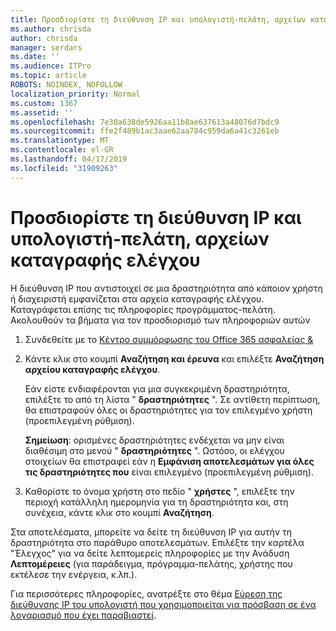 ```yaml
---
title: Προσδιορίστε τη διεύθυνση IP και υπολογιστή-πελάτη, αρχείων καταγραφής ελέγχου
ms.author: chrisda
author: chrisda
manager: serdars
ms.date: ''
ms.audience: ITPro
ms.topic: article
ROBOTS: NOINDEX, NOFOLLOW
localization_priority: Normal
ms.custom: 1367
ms.assetid: ''
ms.openlocfilehash: 7e30a638de5926aa11b8ae637613a48076d7bdc9
ms.sourcegitcommit: ffe2f489b1ac3aae62aa784c959da6a41c3261eb
ms.translationtype: MT
ms.contentlocale: el-GR
ms.lasthandoff: 04/17/2019
ms.locfileid: "31909263"
---
```

# <a name="identify-ip-address-and-client-in-audit-logs"></a>Προσδιορίστε τη διεύθυνση IP και υπολογιστή-πελάτη, αρχείων καταγραφής ελέγχου

Η διεύθυνση IP που αντιστοιχεί σε μια δραστηριότητα από κάποιον χρήστη ή διαχειριστή εμφανίζεται στα αρχεία καταγραφής ελέγχου. Καταγράφεται επίσης τις πληροφορίες προγράμματος-πελάτη. Ακολουθούν τα βήματα για τον προσδιορισμό των πληροφοριών αυτών

1. Συνδεθείτε με το [Κέντρο συμμόρφωσης του Office 365 ασφαλείας &](https://protection.office.com/)

2. Κάντε κλικ στο κουμπί **Αναζήτηση και έρευνα** και επιλέξτε **Αναζήτηση αρχείου καταγραφής ελέγχου**.

   Εάν είστε ενδιαφέρονται για μια συγκεκριμένη δραστηριότητα, επιλέξτε το από τη λίστα " **δραστηριότητες** ". Σε αντίθετη περίπτωση, θα επιστραφούν όλες οι δραστηριότητες για τον επιλεγμένο χρήστη (προεπιλεγμένη ρύθμιση).

   **Σημείωση**: ορισμένες δραστηριότητες ενδέχεται να μην είναι διαθέσιμη στο μενού " **δραστηριότητες** ". Ωστόσο, οι ελέγχου στοιχείων θα επιστραφεί εάν η **Εμφάνιση αποτελεσμάτων για όλες τις δραστηριότητες που** είναι επιλεγμένο (προεπιλεγμένη ρύθμιση).

3. Καθορίστε το όνομα χρήστη στο πεδίο " **χρήστες** ", επιλέξτε την περιοχή κατάλληλη ημερομηνία για τη δραστηριότητα και, στη συνέχεια, κάντε κλικ στο κουμπί **Αναζήτηση**.

Στα αποτελέσματα, μπορείτε να δείτε τη διεύθυνση IP για αυτήν τη δραστηριότητα στο παράθυρο αποτελεσμάτων. Επιλέξτε την καρτέλα "Έλεγχος" για να δείτε λεπτομερείς πληροφορίες με την Ανάδυση **Λεπτομέρειες** (για παράδειγμα, πρόγραμμα-πελάτης, χρήστης που εκτέλεσε την ενέργεια, κ.λπ.).

Για περισσότερες πληροφορίες, ανατρέξτε στο θέμα [Εύρεση της διεύθυνσης IP του υπολογιστή που χρησιμοποιείται για πρόσβαση σε ένα λογαριασμό που έχει παραβιαστεί](https://docs.microsoft.com/office365/securitycompliance/auditing-troubleshooting-scenarios#finding-the-ip-address-of-the-computer-used-to-access-a-compromised-account).
